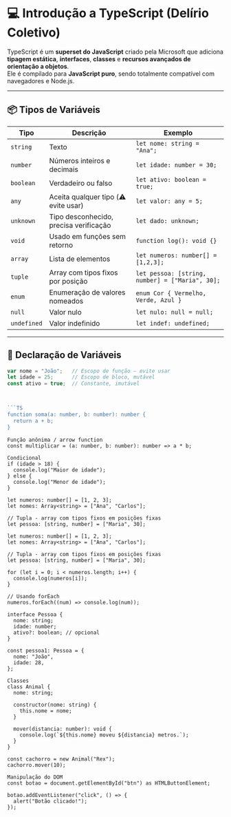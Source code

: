 # 💻 Introdução a TypeScript (Delírio Coletivo)

TypeScript é um **superset do JavaScript** criado pela Microsoft que adiciona **tipagem estática**, **interfaces**, **classes** e **recursos avançados de orientação a objetos**.  
Ele é compilado para **JavaScript puro**, sendo totalmente compatível com navegadores e Node.js.

---

## 📦 Tipos de Variáveis

| Tipo        | Descrição                                | Exemplo                              |
|--------------|------------------------------------------|--------------------------------------|
| `string`     | Texto                                   | `let nome: string = "Ana";`         |
| `number`     | Números inteiros e decimais             | `let idade: number = 30;`           |
| `boolean`    | Verdadeiro ou falso                     | `let ativo: boolean = true;`        |
| `any`        | Aceita qualquer tipo (⚠️ evite usar)   | `let valor: any = 5;`               |
| `unknown`    | Tipo desconhecido, precisa verificação  | `let dado: unknown;`                |
| `void`       | Usado em funções sem retorno            | `function log(): void {}`           |
| `array`      | Lista de elementos                      | `let numeros: number[] = [1,2,3];`  |
| `tuple`      | Array com tipos fixos por posição        | `let pessoa: [string, number] = ["Maria", 30];` |
| `enum`       | Enumeração de valores nomeados          | `enum Cor { Vermelho, Verde, Azul }`|
| `null`       | Valor nulo                              | `let nulo: null = null;`            |
| `undefined`  | Valor indefinido                        | `let indef: undefined;`             |

---

## 🔢 Declaração de Variáveis

```ts
var nome = "João";   // Escopo de função — evite usar
let idade = 25;      // Escopo de bloco, mutável
const ativo = true;  // Constante, imutável



```TS
function soma(a: number, b: number): number {
  return a + b;
}
```

```TS
Função anônima / arrow function
const multiplicar = (a: number, b: number): number => a * b;
```

```TS
Condicional
if (idade > 18) {
  console.log("Maior de idade");
} else {
  console.log("Menor de idade");
}
```

```TS
let numeros: number[] = [1, 2, 3];
let nomes: Array<string> = ["Ana", "Carlos"];

// Tupla - array com tipos fixos em posições fixas
let pessoa: [string, number] = ["Maria", 30];
```

```TS
let numeros: number[] = [1, 2, 3];
let nomes: Array<string> = ["Ana", "Carlos"];

// Tupla - array com tipos fixos em posições fixas
let pessoa: [string, number] = ["Maria", 30];

```

```TS
for (let i = 0; i < numeros.length; i++) {
  console.log(numeros[i]);
}

// Usando forEach
numeros.forEach((num) => console.log(num));
```

```TS
interface Pessoa {
  nome: string;
  idade: number;
  ativo?: boolean; // opcional
}

const pessoa1: Pessoa = {
  nome: "João",
  idade: 28,
};
```

```TS
Classes
class Animal {
  nome: string;

  constructor(nome: string) {
    this.nome = nome;
  }

  mover(distancia: number): void {
    console.log(`${this.nome} moveu ${distancia} metros.`);
  }
}

const cachorro = new Animal("Rex");
cachorro.mover(10);
```

```TS
Manipulação do DOM
const botao = document.getElementById("btn") as HTMLButtonElement;

botao.addEventListener("click", () => {
  alert("Botão clicado!");
});
```
